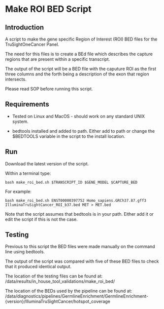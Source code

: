 # Make ROI BED Script

## Introduction

A script to make the gene specific Region of Interest (ROI) BED files for the TruSightOneCancer Panel.

The need for this files is to create a BEd file which describes the capture regions that are present within a specific transcript.

The output of the script will be a BED file with the caputure ROI as the first three columns and the forth being a description of the exon that region intersects.

Please read SOP before running this script.

## Requirements

- Tested on Linux and MacOS - should work on any standard UNIX system.

- bedtools installed and added to path. Either add to path or change the $BEDTOOLS variable in the script to the install location.

## Run

Download the latest version of the script.

Within a terminal type:

`bash make_roi_bed.sh $TRANSCRIPT_ID $GENE_MODEL $CAPTURE_BED`

For example:

`bash make_roi_bed.sh ENST00000397752 Homo_sapiens.GRCh37.87.gff3 IlluminaTruSightCancer_ROI_b37.bed MET > MET.bed`

Note that the script assumes that bedtools is in your path. Either add it or edit the script if this is not the case.

## Testing

Previous to this script the BED files were made manually on the command line using bedtools.

The output of the script was compared with five of these BED files to check that it produced identical output.

The location of the testing files can be found at: /data/results/in_house_tool_validations/make_roi_bed/

The location of the BEDs used by the pipeline can be found at: /data/diagnostics/pipelines/GermlineEnrichment/GermlineEnrichment-{version}/IlluminaTruSightCancer/hotspot_coverage

